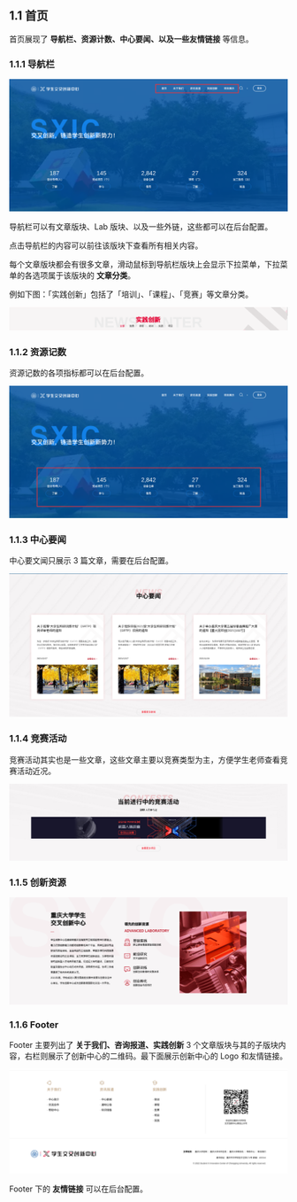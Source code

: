 ## 1.1 首页

首页展现了 **导航栏、资源计数、中心要闻、以及一些友情链接** 等信息。

### 1.1.1 导航栏

![](../img/home_2.png)

导航栏可以有文章版块、Lab 版块、以及一些外链，这些都可以在后台配置。

点击导航栏的内容可以前往该版块下查看所有相关内容。

每个文章版块都会有很多文章，滑动鼠标到导航栏版块上会显示下拉菜单，下拉菜单的各选项属于该版块的 **文章分类**。

例如下图：「实践创新」包括了「培训」、「课程」、「竞赛」等文章分类。

![](../img/home_nav2.png)

### 1.1.2 资源记数

资源记数的各项指标都可以在后台配置。

![](../img/home_count.png)

### 1.1.3 中心要闻

中心要文闻只展示 3 篇文章，需要在后台配置。

![](../img/home_cent_news.png)

### 1.1.4 竞赛活动

竞赛活动其实也是一些文章，这些文章主要以竞赛类型为主，方便学生老师查看竞赛活动近况。

![](../img/home_active.png)

### 1.1.5 创新资源

![](../img/home_resource.png)

### 1.1.6 Footer

Footer 主要列出了 **关于我们、咨询报道、实践创新** 3 个文章版块与其的子版块内容，右栏则展示了创新中心的二维码。最下面展示创新中心的 Logo 和友情链接。

![](../img/home_footer.png)

Footer 下的 **友情链接** 可以在后台配置。